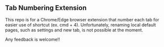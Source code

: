 ## Tab Numbering Extension

This repo is for a Chrome/Edge browser extension that number each tab for easier use of shortcut (ex. cmd + 4).
Unfortunately, renaming local default pages, such as settings and new tab, is not possible at the moment.

Any feedback is welcome!!
